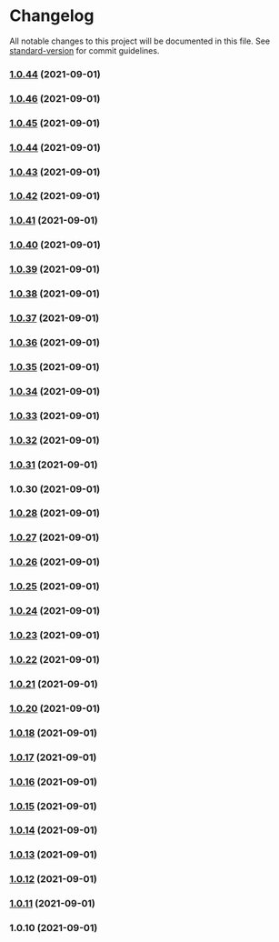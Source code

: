# Changelog

All notable changes to this project will be documented in this file. See [standard-version](https://github.com/conventional-changelog/standard-version) for commit guidelines.

### [1.0.44](https://github.com/mottzz87/tp-cli/compare/v1.0.46...v1.0.44) (2021-09-01)

### [1.0.46](https://github.com/mottzz87/tp-cli/compare/v1.0.45...v1.0.46) (2021-09-01)

### [1.0.45](https://github.com/mottzz87/tp-cli/compare/v1.0.44...v1.0.45) (2021-09-01)

### [1.0.44](https://github.com/mottzz87/tp-cli/compare/v1.0.43...v1.0.44) (2021-09-01)

### [1.0.43](https://github.com/mottzz87/tp-cli/compare/v1.0.42...v1.0.43) (2021-09-01)

### [1.0.42](https://github.com/mottzz87/tp-cli/compare/v1.0.41...v1.0.42) (2021-09-01)

### [1.0.41](https://github.com/mottzz87/tp-cli/compare/v1.0.40...v1.0.41) (2021-09-01)

### [1.0.40](https://github.com/mottzz87/tp-cli/compare/v1.0.39...v1.0.40) (2021-09-01)

### [1.0.39](https://github.com/mottzz87/tp-cli/compare/v1.0.38...v1.0.39) (2021-09-01)

### [1.0.38](https://github.com/mottzz87/tp-cli/compare/v1.0.37...v1.0.38) (2021-09-01)

### [1.0.37](https://github.com/mottzz87/tp-cli/compare/v1.0.36...v1.0.37) (2021-09-01)

### [1.0.36](https://github.com/mottzz87/tp-cli/compare/v1.0.35...v1.0.36) (2021-09-01)

### [1.0.35](https://github.com/mottzz87/tp-cli/compare/v1.0.34...v1.0.35) (2021-09-01)

### [1.0.34](https://github.com/mottzz87/tp-cli/compare/v1.0.33...v1.0.34) (2021-09-01)

### [1.0.33](https://github.com/mottzz87/tp-cli/compare/v1.0.32...v1.0.33) (2021-09-01)

### [1.0.32](https://github.com/mottzz87/tp-cli/compare/v1.0.31...v1.0.32) (2021-09-01)

### [1.0.31](https://github.com/mottzz87/tp-cli/compare/v1.0.30...v1.0.31) (2021-09-01)

### 1.0.30 (2021-09-01)

### [1.0.28](https://github.com/mottzz87/tp-cli/compare/v1.0.27...v1.0.28) (2021-09-01)

### [1.0.27](https://github.com/mottzz87/tp-cli/compare/v1.0.26...v1.0.27) (2021-09-01)

### [1.0.26](https://github.com/mottzz87/tp-cli/compare/v1.0.25...v1.0.26) (2021-09-01)

### [1.0.25](https://github.com/mottzz87/tp-cli/compare/v1.0.24...v1.0.25) (2021-09-01)

### [1.0.24](https://github.com/mottzz87/tp-cli/compare/v1.0.23...v1.0.24) (2021-09-01)

### [1.0.23](https://github.com/mottzz87/tp-cli/compare/v1.0.22...v1.0.23) (2021-09-01)

### [1.0.22](https://github.com/mottzz87/tp-cli/compare/v1.0.21...v1.0.22) (2021-09-01)

### [1.0.21](https://github.com/mottzz87/tp-cli/compare/v1.0.20...v1.0.21) (2021-09-01)

### [1.0.20](https://github.com/mottzz87/tp-cli/compare/v1.0.18...v1.0.20) (2021-09-01)

### [1.0.18](https://github.com/mottzz87/tp-cli/compare/v1.0.17...v1.0.18) (2021-09-01)

### [1.0.17](https://github.com/mottzz87/tp-cli/compare/v1.0.16...v1.0.17) (2021-09-01)

### [1.0.16](https://github.com/mottzz87/tp-cli/compare/v1.0.15...v1.0.16) (2021-09-01)

### [1.0.15](https://github.com/mottzz87/tp-cli/compare/v1.0.14...v1.0.15) (2021-09-01)

### [1.0.14](https://github.com/mottzz87/tp-cli/compare/v1.0.13...v1.0.14) (2021-09-01)

### [1.0.13](https://github.com/mottzz87/tp-cli/compare/v1.0.12...v1.0.13) (2021-09-01)

### [1.0.12](https://github.com/mottzz87/tp-cli/compare/v1.0.11...v1.0.12) (2021-09-01)

### [1.0.11](https://github.com/mottzz87/tp-cli/compare/v1.0.10...v1.0.11) (2021-09-01)

### 1.0.10 (2021-09-01)
